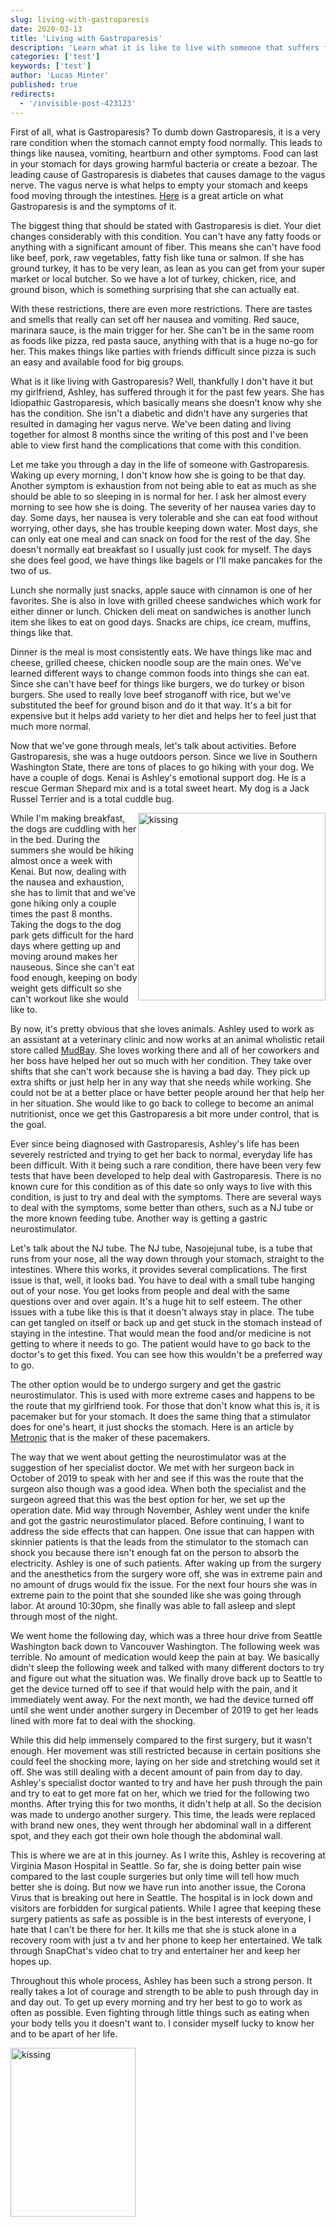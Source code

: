 ```yaml
---
slug: living-with-gastroparesis
date: 2020-03-13
title: 'Living with Gastroparesis'
description: 'Learn what it is like to live with someone that suffers from Gastroparesis'
categories: ['test']
keywords: ['test']
author: 'Lucas Minter'
published: true
redirects:
  - '/invisible-post-423123'
---
```


First of all, what is Gastroparesis? To dumb down Gastroparesis, it is a very rare condition when the stomach cannot empty food normally. This leads to things like nausea, vomiting, heartburn and other symptoms. Food can last in your stomach for days growing harmful bacteria or create a bezoar. The leading cause of Gastroparesis is diabetes that causes damage to the vagus nerve. The vagus nerve is what helps to empty your stomach and keeps food moving through the intestines. [Here](https://my.clevelandclinic.org/health/diseases/15522-gastroparesis) is a great article on what Gastroparesis is and the symptoms of it.

The biggest thing that should be stated with Gastroparesis is diet. Your diet changes considerably with this condition. You can't have any fatty foods or anything with a significant amount of fiber. This means she can't have food like beef, pork, raw vegetables, fatty fish like tuna or salmon. If she has ground turkey, it has to be very lean, as lean as you can get from your super market or local butcher. So we have a lot of turkey, chicken, rice, and ground bison, which is something surprising that she can actually eat. 

With these restrictions, there are even more restrictions. There are tastes and smells that really can set off her nausea and vomiting. Red sauce, marinara sauce, is the main trigger for her. She can't be in the same room as foods like pizza, red pasta sauce, anything with that is a huge no-go for her. This makes things like parties with friends difficult since pizza is such an easy and available food for big groups. 

What is it like living with Gastroparesis? Well, thankfully I don't have it but my girlfriend, Ashley, has suffered through it for the past few years. She has Idiopathic Gastroparesis, which basically means she doesn't know why she has the condition. She isn't a diabetic and didn't have any surgeries that resulted in damaging her vagus nerve. We've been dating and living together for almost 8 months since the writing of this post and I've been able to view first hand the complications that come with this condition. 

Let me take you through a day in the life of someone with Gastroparesis. Waking up every morning, I don't know how she is going to be that day. Another symptom is exhaustion from not being able to eat as much as she should be able to so sleeping in is normal for her. I ask her almost every morning to see how she is doing. The severity of her nausea varies day to day. Some days, her nausea is very tolerable and she can eat food without worrying, other days, she has trouble keeping down water. Most days, she can only eat one meal and can snack on food for the rest of the day. She doesn't normally eat breakfast so I usually just cook for myself. The days she does feel good, we have things like bagels or I'll make pancakes for the two of us.  

Lunch she normally just snacks, apple sauce with cinnamon is one of her favorites. She is also in love with grilled cheese sandwiches which work for either dinner or lunch. Chicken deli meat on sandwiches is another lunch item she likes to eat on good days. Snacks are chips, ice cream, muffins, things like that. 

Dinner is the meal is most consistently eats. We have things like mac and cheese, grilled cheese, chicken noodle soup are the main ones. We've learned different ways to change common foods into things she can eat. Since she can't have beef for things like burgers, we do turkey or bison burgers. She used to really love beef stroganoff with rice, but we've substituted the beef for ground bison and do it that way. It's a bit for expensive but it helps add variety to her diet and helps her to feel just that much more normal. 

Now that we've gone through meals, let's talk about activities. Before Gastroparesis, she was a huge outdoors person. Since we live in Southern Washington State, there are tons of places to go hiking with your dog. We have a couple of dogs. Kenai is Ashley's emotional support dog. He is a rescue German Shepard mix and is a total sweet heart. My dog is a Jack Russel Terrier and is a total cuddle bug. 

<img style="float: right" src="./images/dog-conference.png" alt="kissing"
	title="kissing in the state capital building" width="300" height="300" />


While I'm making breakfast, the dogs are cuddling with her in the bed. During the summers she would be hiking almost once a week with Kenai. But now, dealing with the nausea and exhaustion, she has to limit that and we've gone hiking only a couple times the past 8 months. Taking the dogs to the dog park gets difficult for the hard days where getting up and moving around makes her nauseous. Since she can't eat food enough, keeping on body weight gets difficult so she can't workout like she would like to. 


By now, it's pretty obvious that she loves animals. Ashley used to work as an assistant at a veterinary clinic and now works at an animal wholistic retail store called [MudBay](https://www.mudbay.com/?gclid=Cj0KCQjw3qzzBRDnARIsAECmryrtNaCeNl7h3gryWG66bKK1OIjI4rpLNUrnk1nhpe1P9DbwlfxWfioaAh8IEALw_wcB). She loves working there and all of her coworkers and her boss have helped her out so much with her condition. They take over shifts that she can't work because she is having a bad day. They pick up extra shifts or just help her in any way that she needs while working. She could not be at a better place or have better people around her that help her in her situation. She would like to go back to college to become an animal nutritionist, once we get this Gastroparesis a bit more under control, that is the goal. 

Ever since being diagnosed with Gastroparesis, Ashley's life has been severely restricted and trying to get her back to normal, everyday life has been difficult. With it being such a rare condition, there have been very few tests that have been developed to help deal with Gastroparesis. There is no known cure for this condition as of this date so only ways to live with this condition, is just to try and deal with the symptoms. There are several ways to deal with the symptoms, some better than others, such as a NJ tube or the more known feeding tube. Another way is getting a gastric neurostimulator. 

Let's talk about the NJ tube. The NJ tube, Nasojejunal tube, is a tube that runs from your nose, all the way down through your stomach, straight to the intestines. Where this works, it provides several complications. The first issue is that, well, it looks bad. You have to deal with a small tube hanging out of your nose. You get looks from people and deal with the same questions over and over again. It's a huge hit to self esteem. The other issues with a tube like this is that it doesn't always stay in place. The tube can get tangled on itself or back up and get stuck in the stomach instead of staying in the intestine. That would mean the food and/or medicine is not getting to where it needs to go. The patient would have to go back to the doctor's to get this fixed. You can see how this wouldn't be a preferred way to go. 

The other option would be to undergo surgery and get the gastric neurostimulator. This is used with more extreme cases and happens to be the route that my girlfriend took. For those that don't know what this is, it is pacemaker but for your stomach. It does the same thing that a stimulator does for one's heart, it just shocks the stomach. Here is an article by [Metronic](https://www.medtronic.com/us-en/healthcare-professionals/therapies-procedures/digestive-gastrointestinal/gastric-electrical-stimulation/education-training/about-the-therapy.html) that is the maker of these pacemakers. 

The way that we went about getting the neurostimulator was at the suggestion of her specialist doctor. We met with her surgeon back in October of 2019 to speak with her and see if this was the route that the surgeon also though was a good idea. When both the specialist and the surgeon agreed that this was the best option for her, we set up the operation date. Mid way through November, Ashley went under the knife and got the gastric neurostimulator placed. Before continuing, I want to address the side effects that can happen. One issue that can happen with skinnier patients is that the leads from the stimulator to the stomach can shock you because there isn't enough fat on the person to absorb the electricity. Ashley is one of such patients. After waking up from the surgery and the anesthetics from the surgery wore off, she was in extreme pain and no amount of drugs would fix the issue. For the next four hours she was in extreme pain to the point that she sounded like she was going through labor. At around 10:30pm, she finally was able to fall asleep and slept through most of the night. 

We went home the following day, which was a three hour drive from Seattle Washington back down to Vancouver Washington. The following week was terrible. No amount of medication would keep the pain at bay. We basically didn't sleep the following week and talked with many different doctors to try and figure out what the situation was. We finally drove back up to Seattle to get the device turned off to see if that would help with the pain, and it immediately went away. For the next month, we had the device turned off until she went under another surgery in December of 2019 to get her leads lined with more fat to deal with the shocking. 

While this did help immensely compared to the first surgery, but it wasn't enough. Her movement was still restricted because in certain positions she could feel the shocking more, laying on her side and stretching would set it off. She was still dealing with a decent amount of pain from day to day. Ashley's specialist doctor wanted to try and have her push through the pain and try to eat to get more fat on her, which we tried for the following two months. After trying this for two months, it didn't help at all. So the decision was made to undergo another surgery. This time, the leads were replaced with brand new ones, they went through her abdominal wall in a different spot, and they each got their own hole though the abdominal wall. 

This is where we are at in this journey. As I write this, Ashley is recovering at Virginia Mason Hospital in Seattle. So far, she is doing better pain wise compared to the last couple surgeries but only time will tell how much better she is doing. But now we have run into another issue, the Corona Virus that is breaking out here in Seattle. The hospital is in lock down and visitors are forbidden for surgical patients. While I agree that keeping these surgery patients as safe as possible is in the best interests of everyone, I hate that I can't be there for her. It kills me that she is stuck alone in a recovery room with just a tv and her phone to keep her entertained. We talk through SnapChat's video chat to try and entertainer her and keep her hopes up. 

Throughout this whole process, Ashley has been such a strong person. It really takes a lot of courage and strength to be able to push through day in and day out. To get up every morning and try her best to go to work as often as possible. Even fighting through little things such as eating when your body tells you it doesn't want to. I consider myself lucky to know her and to be apart of her life. 

<img src="./images/kissing-at-state-capital.png" alt="kissing"
	title="kissing in the state capital building" width="200" height="270" />